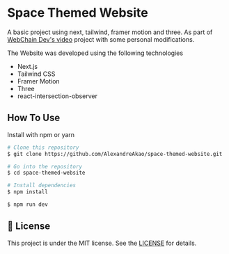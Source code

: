 # Space Themed Website

A basic project using next, tailwind, framer motion and three. As part of [WebChain Dev's video](https://www.youtube.com/watch?v=0siQoaXMmzk) project with some personal modifications.

The Website was developed using the following technologies

- Next.js
- Tailwind CSS
- Framer Motion
- Three
- react-intersection-observer

## How To Use

Install with npm or yarn

```bash
# Clone this repository
$ git clone https://github.com/AlexandreAkao/space-themed-website.git

# Go into the repository
$ cd space-themed-website

# Install dependencies
$ npm install

$ npm run dev
```

## :memo: License

This project is under the MIT license. See the [LICENSE](https://github.com/AlexandreAkao/space-themed-website/blob/main/LICENSE) for details.
